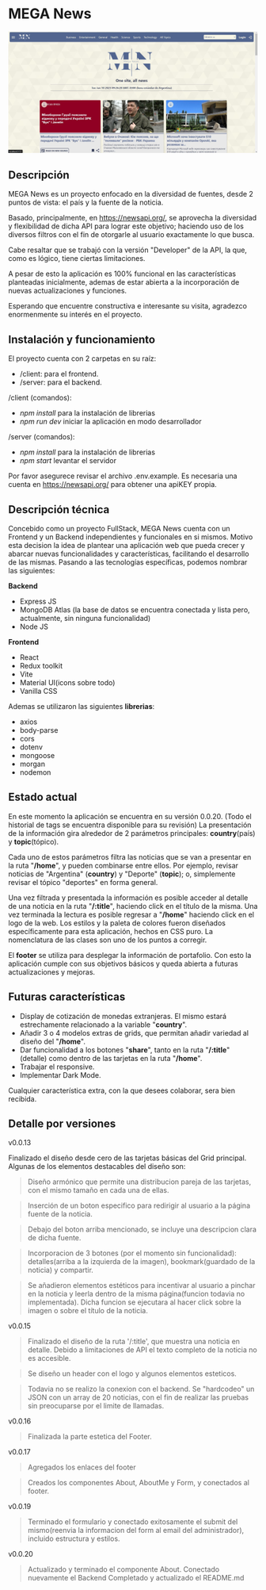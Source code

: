 # MEGA News
![MEGA News Landing Page](./meganews-background.jpg)
## Descripción
MEGA News es un proyecto enfocado en la diversidad de fuentes, desde 2 puntos de vista: el país y la fuente de la noticia.

Basado, principalmente, en https://newsapi.org/, se aprovecha la diversidad y flexibilidad de dicha API para lograr este objetivo; haciendo uso de los diversos filtros con el fin de otorgarle al usuario exactamente lo que busca.

Cabe resaltar que se trabajó con la versión "Developer" de la API, la que, como es lógico, tiene ciertas limitaciones.

A pesar de esto la aplicación es 100% funcional en las características planteadas inicialmente, ademas de estar abierta a la incorporación de nuevas actualizaciones y funciones.

Esperando que encuentre constructiva e interesante su visita, agradezco enormenmente su interés en el proyecto.

## Instalación y funcionamiento
El proyecto cuenta con 2 carpetas en su raíz:
 - /client: para el frontend.
 - /server: para el backend.
 
/client (comandos):
- *npm install* para la instalación de librerias
- *npm run dev* iniciar la aplicación en modo desarrollador

/server (comandos):
- *npm install* para la instalación de librerias
- *npm start* levantar el servidor

Por favor asegurece revisar el archivo .env.example.
Es necesaria una cuenta en https://newsapi.org/ para obtener una apiKEY propia.

## Descripción técnica
Concebido como un proyecto FullStack, MEGA News cuenta con un Frontend y un Backend independientes y funcionales en si mismos.
Motivo esta decision la idea de plantear una aplicación web que pueda crecer y abarcar nuevas funcionalidades y características, facilitando el desarrollo de las mismas.
Pasando a las tecnologías específicas, podemos nombrar las siguientes:

**Backend**
 - Express JS
 - MongoDB Atlas (la base de datos se encuentra conectada y lista pero, actualmente, sin ninguna funcionalidad)
 - Node JS

**Frontend**
 - React
 - Redux toolkit
 - Vite
 - Material UI(icons sobre todo)
 - Vanilla CSS
 
Ademas se utilizaron las siguientes **librerias**:
 - axios
 - body-parse
 - cors
 - dotenv
 - mongoose
 - morgan
 - nodemon

 

## Estado actual
En este momento la aplicación se encuentra en su versión 0.0.20. (Todo el historial de tags se encuentra disponible para su revisión)
La presentación de la información gira alrededor de 2 parámetros principales: **country**(país) y **topic**(tópico).

Cada uno de estos parámetros filtra las noticias que se van a presentar en la ruta "**/home**", y pueden combinarse entre ellos. Por ejemplo, revisar noticias de "Argentina" (**country**) y "Deporte" (**topic**); o, simplemente revisar el tópico "deportes" en forma general.

Una vez filtrada y presentada la información es posible acceder al detalle de una noticia en la ruta "**/:title**", haciendo click en el título de la misma. Una vez terminada la lectura es posible regresar a "**/home**" haciendo click en el logo de la web.
Los estilos y la paleta de colores fueron diseñados específicamente para esta aplicación, hechos en CSS puro. La nomenclatura de las clases son uno de los puntos a corregir.

El **footer** se utiliza para desplegar la información de portafolio.
Con esto la aplicación cumple con sus objetivos básicos y queda abierta a futuras actualizaciones y mejoras.

## Futuras características
 - Display de cotización de monedas extranjeras. El mismo estará estrechamente relacionado a la variable "**country**".
 - Añadir 3 o 4 modelos extras de grids, que permitan añadir variedad al diseño del "**/home**".
 - Dar funcionalidad a los botones "**share**", tanto en la ruta "**/:title**" (detalle) como dentro de las tarjetas en la ruta "**/home**".
 - Trabajar el responsive.
 - Implementar Dark Mode.
 
Cualquier característica extra, con la que desees colaborar, sera bien recibida.

## Detalle por versiones

v0.0.13

Finalizado el diseño desde cero de las tarjetas básicas del Grid principal. Algunas de los elementos destacables del diseño son:

> Diseño armónico que permite una distribucion pareja de las tarjetas, con el mismo tamaño en cada una de ellas.

> Inserción de un boton especifico para redirigir al usuario a la página fuente de la noticia.

> Debajo del boton arriba mencionado, se incluye una descripcion clara de dicha fuente.

> Incorporacion de 3 botones (por el momento sin funcionalidad): detalles(arriba a la izquierda de la imagen), bookmark(guardado de la noticia) y compartir.

> Se añadieron elementos estéticos para incentivar al usuario a pinchar en la noticia y leerla dentro de la misma página(funcion todavia no implementada). Dicha funcion se ejecutara al hacer click sobre la imagen o sobre el título de la noticia.

  

v0.0.15

> Finalizado el diseño de la ruta '/:title', que muestra una noticia en detalle. Debido a limitaciones de API el texto completo de la noticia no es accesible.

> Se diseño un header con el logo y algunos elementos esteticos.

> Todavia no se realizo la conexion con el backend. Se "hardcodeo" un JSON con un array de 20 noticias, con el fin de realizar las pruebas sin preocuparse por el limite de llamadas.

  

v0.0.16

> Finalizada la parte estetica del Footer.

  

v0.0.17

> Agregados los enlaces del footer

> Creados los componentes About, AboutMe y Form, y conectados al footer.

  

v0.0.19

> Terminado el formulario y conectado exitosamente el submit del mismo(reenvia la informacion del form al email del administrador), incluido estructura y estilos.

v0.0.20

> Actualizado y terminado el componente About.
> Conectado nuevamente el Backend
> Completado y actualizado el README.md